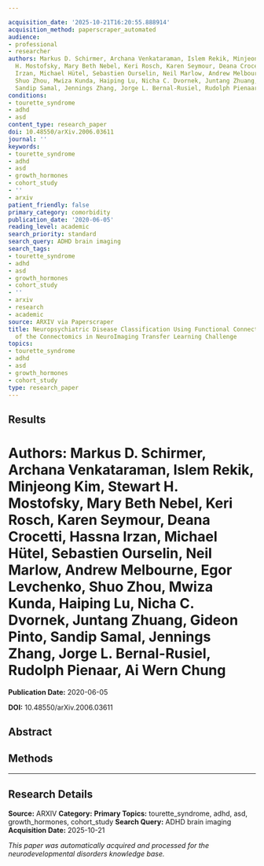 ```yaml
---

acquisition_date: '2025-10-21T16:20:55.888914'
acquisition_method: paperscraper_automated
audience:
- professional
- researcher
authors: Markus D. Schirmer, Archana Venkataraman, Islem Rekik, Minjeong Kim, Stewart
  H. Mostofsky, Mary Beth Nebel, Keri Rosch, Karen Seymour, Deana Crocetti, Hassna
  Irzan, Michael Hütel, Sebastien Ourselin, Neil Marlow, Andrew Melbourne, Egor Levchenko,
  Shuo Zhou, Mwiza Kunda, Haiping Lu, Nicha C. Dvornek, Juntang Zhuang, Gideon Pinto,
  Sandip Samal, Jennings Zhang, Jorge L. Bernal-Rusiel, Rudolph Pienaar, Ai Wern Chung
conditions:
- tourette_syndrome
- adhd
- asd
content_type: research_paper
doi: 10.48550/arXiv.2006.03611
journal: ''
keywords:
- tourette_syndrome
- adhd
- asd
- growth_hormones
- cohort_study
- ''
- arxiv
patient_friendly: false
primary_category: comorbidity
publication_date: '2020-06-05'
reading_level: academic
search_priority: standard
search_query: ADHD brain imaging
search_tags:
- tourette_syndrome
- adhd
- asd
- growth_hormones
- cohort_study
- ''
- arxiv
- research
- academic
source: ARXIV via Paperscraper
title: Neuropsychiatric Disease Classification Using Functional Connectomics -- Results
  of the Connectomics in NeuroImaging Transfer Learning Challenge
topics:
- tourette_syndrome
- adhd
- asd
- growth_hormones
- cohort_study
type: research_paper
---
```




## Results

# **Authors:** Markus D. Schirmer, Archana Venkataraman, Islem Rekik, Minjeong Kim, Stewart H. Mostofsky, Mary Beth Nebel, Keri Rosch, Karen Seymour, Deana Crocetti, Hassna Irzan, Michael Hütel, Sebastien Ourselin, Neil Marlow, Andrew Melbourne, Egor Levchenko, Shuo Zhou, Mwiza Kunda, Haiping Lu, Nicha C. Dvornek, Juntang Zhuang, Gideon Pinto, Sandip Samal, Jennings Zhang, Jorge L. Bernal-Rusiel, Rudolph Pienaar, Ai Wern Chung

**Publication Date:** 2020-06-05

**DOI:** 10.48550/arXiv.2006.03611

## Abstract

## Methods

---

## Research Details

**Source:** ARXIV
**Category:**
**Primary Topics:** tourette_syndrome, adhd, asd, growth_hormones, cohort_study
**Search Query:** ADHD brain imaging
**Acquisition Date:** 2025-10-21

*This paper was automatically acquired and processed for the neurodevelopmental disorders knowledge base.*
